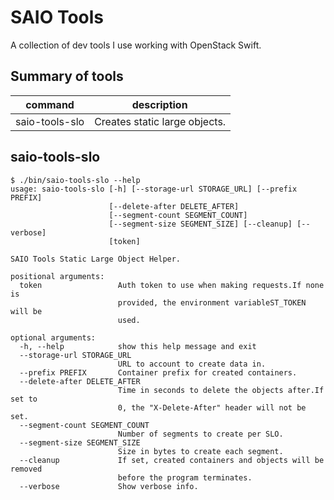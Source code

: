 SAIO Tools
==========

A collection of dev tools I use working with OpenStack Swift.


Summary of tools
----------------

command | description
------------- | -------------
saio-tools-slo  | Creates static large objects.


saio-tools-slo
--------------
```
$ ./bin/saio-tools-slo --help
usage: saio-tools-slo [-h] [--storage-url STORAGE_URL] [--prefix PREFIX]
                      [--delete-after DELETE_AFTER]
                      [--segment-count SEGMENT_COUNT]
                      [--segment-size SEGMENT_SIZE] [--cleanup] [--verbose]
                      [token]

SAIO Tools Static Large Object Helper.

positional arguments:
  token                 Auth token to use when making requests.If none is
                        provided, the environment variableST_TOKEN will be
                        used.

optional arguments:
  -h, --help            show this help message and exit
  --storage-url STORAGE_URL
                        URL to account to create data in.
  --prefix PREFIX       Container prefix for created containers.
  --delete-after DELETE_AFTER
                        Time in seconds to delete the objects after.If set to
                        0, the "X-Delete-After" header will not be set.
  --segment-count SEGMENT_COUNT
                        Number of segments to create per SLO.
  --segment-size SEGMENT_SIZE
                        Size in bytes to create each segment.
  --cleanup             If set, created containers and objects will be removed
                        before the program terminates.
  --verbose             Show verbose info.
```
